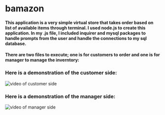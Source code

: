 # bamazon

#### This application is a very simple virtual store that takes order based on list of available items through terminal. I used node.js to create this application. In my .js file, I included inquirer and mysql packages to handle prompts from the user and handle the connections to my sql database.
#### There are two files to execute; one is for customers to order and one is for manager to manage the inverntory:
### Here is a demonstration of the customer side:
![video of customer side](https://farid64.github.io/bamazon/assets/bamazonCustomer.gif)

### Here is a demonstration of the manager side:
![video of manager side](https://farid64.github.io/bamazon/assets/bamazonManager.gif)
